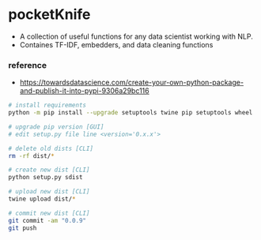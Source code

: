 # pocketKnife

- A collection of useful functions for any data scientist working with NLP.
- Containes TF-IDF, embedders, and data cleaning functions


### reference
- https://towardsdatascience.com/create-your-own-python-package-and-publish-it-into-pypi-9306a29bc116




```bash
# install requirements
python -m pip install --upgrade setuptools twine pip setuptools wheel

# upgrade pip version [GUI]
# edit setup.py file line <version='0.x.x'>

# delete old dists [CLI]
rm -rf dist/*

# create new dist [CLI]
python setup.py sdist

# upload new dist [CLI]
twine upload dist/*

# commit new dist [CLI]
git commit -am "0.0.9"
git push
```